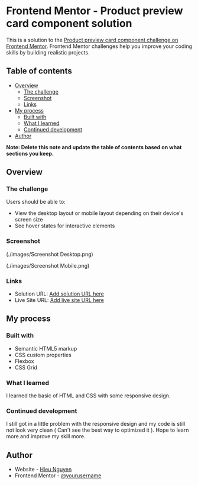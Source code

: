 # Frontend Mentor - Product preview card component solution

This is a solution to the [Product preview card component challenge on Frontend Mentor](https://www.frontendmentor.io/challenges/product-preview-card-component-GO7UmttRfa). Frontend Mentor challenges help you improve your coding skills by building realistic projects. 

## Table of contents

- [Overview](#overview)
  - [The challenge](#the-challenge)
  - [Screenshot](#screenshot)
  - [Links](#links)
- [My process](#my-process)
  - [Built with](#built-with)
  - [What I learned](#what-i-learned)
  - [Continued development](#continued-development)
- [Author](#author)

**Note: Delete this note and update the table of contents based on what sections you keep.**

## Overview

### The challenge

Users should be able to:

- View the desktop layout or mobile layout depending on their device's screen size
- See hover states for interactive elements

### Screenshot

(./images/Screenshot Desktop.png)

(./images/Screenshot Mobile.png)

### Links

- Solution URL: [Add solution URL here](https://github.com/BeingX234/Product-preview-card-component)
- Live Site URL: [Add live site URL here](https://beingx234.github.io/Product-preview-card-component/)

## My process

### Built with

- Semantic HTML5 markup
- CSS custom properties
- Flexbox
- CSS Grid

### What I learned

I learned the basic of HTML and CSS with some responsive design. 

### Continued development

I still got in a little problem with the responsive design and my code is still not look very clean ( Can't see the best way to optimized it ). Hope to learn more and improve my skill more.

## Author

- Website - [Hieu Nguyen](https://github.com/BeingX234)
- Frontend Mentor - [@yourusername](https://www.frontendmentor.io/profile/yourusername)

